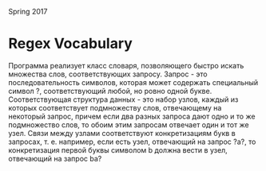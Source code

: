 Spring 2017

# Regex Vocabulary

Программа реализует класс словаря, позволяющего быстро искать множества слов, соответствующих запросу. Запрос - это последовательность символов, которая может содержать специальный символ ?, соответствующий любой, но ровно одной букве. Соответствующая структура данных - это набор узлов, каждый из которых соответствует подмножеству слов, отвечающему на некоторый запрос, причем если два разных запроса дают одно и то же подмножество слов, то обоим этим запросам отвечает один и тот же узел. Связи между узлами соответствуют конкретизациям букв в запросах, т. е. например, если есть узел, отвечающий на запрос ?a?, то конкретизация первой буквы символом b должна вести в узел, отвечающий на запрос ba?
